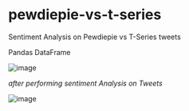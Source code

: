 # pewdiepie-vs-t-series
Sentiment Analysis on Pewdiepie vs T-Series tweets

 Pandas DataFrame
 
 
![image](https://user-images.githubusercontent.com/41579863/52292685-3eb17e00-299b-11e9-9fc8-4c7e51aa9108.png)


*_after performing sentiment Analysis on Tweets_*

![image](https://user-images.githubusercontent.com/41579863/52292753-66084b00-299b-11e9-960c-03407cd33abf.png)

